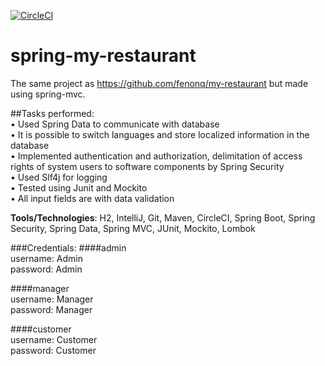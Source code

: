 [![CircleCI](https://circleci.com/gh/fenonq/spring-my-restaurant/tree/master.svg?style=svg&circle-token=de1e215f221df371dd6dd1d68649ef9b78fba524)](https://circleci.com/gh/fenonq/spring-my-restaurant/tree/master)
# spring-my-restaurant

The same project as https://github.com/fenonq/my-restaurant but made using spring-mvc.

##Tasks performed:<br/>
• Used Spring Data to communicate with database<br/>
• It is possible to switch languages and store localized information in the database<br/>
• Implemented authentication and authorization, delimitation of access rights of system users to software components by Spring Security<br/>
• Used Slf4j for logging<br/>
• Tested using Junit and Mockito<br/>
• All input fields are with data validation<br/>

**Tools/Technologies**: H2, IntelliJ, Git, Maven,
CircleCI, Spring Boot, Spring Security, Spring
Data, Spring MVC, JUnit, Mockito, Lombok

###Credentials:
####admin<br/>
username: Admin<br/>
password: Admin

####manager<br/>
username: Manager<br/>
password: Manager

####customer<br/>
username: Customer<br/>
password: Customer
